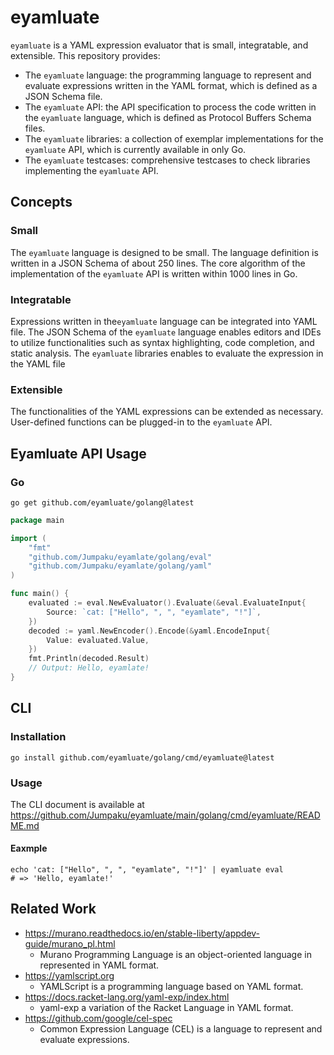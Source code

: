 # eyamluate

`eyamluate` is a YAML expression evaluator that is small, integratable, and extensible.
This repository provides:

- The `eyamluate` language: the programming language to represent and evaluate expressions written in the YAML format, which is defined as a JSON Schema file.
- The `eyamluate` API: the API specification to process the code written in the `eyamluate` language, which is defined as Protocol Buffers Schema files.
- The `eyamluate` libraries: a collection of exemplar implementations for the `eyamluate` API, which is currently available in only Go.
- The `eyamluate` testcases: comprehensive testcases to check libraries implementing the `eyamluate` API. 

## Concepts

### Small

The `eyamluate` language is designed to be small.
The language definition is written in a JSON Schema of about 250 lines.
The core algorithm of the implementation of the `eyamluate` API is written within 1000 lines in Go.

### Integratable

Expressions written in the`eyamluate` language can be integrated into YAML file.
The JSON Schema of the `eyamluate` language enables editors and IDEs to utilize functionalities such as syntax highlighting, code completion, and static analysis.
The `eyamluate` libraries enables to evaluate the expression in the YAML file

### Extensible

The functionalities of the YAML expressions can be extended as necessary.
User-defined functions can be plugged-in to the `eyamluate` API.

## Eyamluate API Usage

### Go

```shell
go get github.com/eyamluate/golang@latest
```

```go
package main

import (
	"fmt"
	"github.com/Jumpaku/eyamlate/golang/eval"
	"github.com/Jumpaku/eyamlate/golang/yaml"
)

func main() {
	evaluated := eval.NewEvaluator().Evaluate(&eval.EvaluateInput{
		Source: `cat: ["Hello", ", ", "eyamlate", "!"]`,
	})
	decoded := yaml.NewEncoder().Encode(&yaml.EncodeInput{
		Value: evaluated.Value,
	})
	fmt.Println(decoded.Result)
	// Output: Hello, eyamlate!
}

```

## CLI

### Installation

```shell
go install github.com/eyamluate/golang/cmd/eyamluate@latest
```

### Usage

The CLI document is available at https://github.com/Jumpaku/eyamluate/main/golang/cmd/eyamluate/README.md

#### Eaxmple

```shell
echo 'cat: ["Hello", ", ", "eyamlate", "!"]' | eyamluate eval
# => 'Hello, eyamlate!'
```

## Related Work

- https://murano.readthedocs.io/en/stable-liberty/appdev-guide/murano_pl.html
  - Murano Programming Language is an object-oriented language in represented in YAML format. 
- https://yamlscript.org
  - YAMLScript is a programming language based on YAML format.
- https://docs.racket-lang.org/yaml-exp/index.html
  - yaml-exp a variation of the Racket Language in YAML format.
- https://github.com/google/cel-spec
  - Common Expression Language (CEL) is a language to represent and evaluate expressions.
